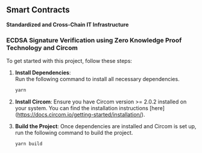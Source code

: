 ## Smart Contracts

**Standardized and Cross-Chain IT Infrastructure**

### ECDSA Signature Verification using Zero Knowledge Proof Technology and Circom

To get started with this project, follow these steps:

1. **Install Dependencies**:  
   Run the following command to install all necessary dependencies.
   ```bash
   yarn

2. **Install Circom**:
    Ensure you have Circom version >= 2.0.2 installed on your system. You can find the installation instructions
    [here] (https://docs.circom.io/getting-started/installation/).

3. **Build the Project**:
    Once dependencies are installed and Circom is set up, run the following command to build the project.
    ```bash
    yarn build